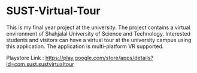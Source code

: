 # SUST-Virtual-Tour
  This is my final year project at the university. The project contains a virtual environment of Shahjalal University of Science and Technology. Interested students and visitors can have a virtual tour at the university campus using this application. The application is multi-platform VR supported.

Playstore Link : https://play.google.com/store/apps/details?id=com.sust.sustvirtualtour

